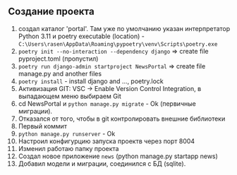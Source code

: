  Создание проекта
 -------------------
1. создал каталог 'portal'. Там уже по умолчанию указан интерпретатор Python  3.11 и poetry executable (location) - `C:\Users\rasen\AppData\Roaming\pypoetry\venv\Scripts\poetry.exe`
2.  `poetry init --no-interaction --dependency django` => create file pyproject.toml  (пропустил)
3.  `poetry run django-admin startproject NewsPortal` => create file manage.py and another files
4.  `poetry install` - install django and ..., poetry.lock
5.  Активизация GIT: VSC -> Enable Version Control Integration, в выпадающем меню выбираем Git
6.  cd NewsPortal и `python manage.py migrate` - Ok (первичные миграции). 
7.  Отказался от того, чтобы в git контролировать внешние библиотеки
8.  Первый коммит  
9. `python manage.py runserver` - Ok
10. Настроил конфигурцию запуска проектв через порт 8004
11. Изменил работаю папку проекта
12. Создал новое приложение `news` (python manage.py startapp news)
13. Добавил модели и миграции, соединился с БД (sqlite).